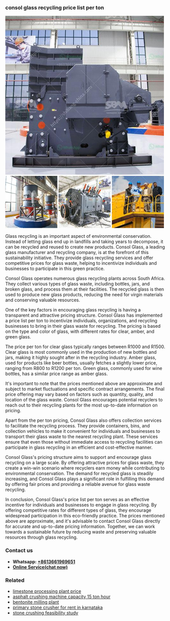 <h3>consol glass recycling price list per ton</h3><img src='1708499342.jpg' alt=''><p>Glass recycling is an important aspect of environmental conservation. Instead of letting glass end up in landfills and taking years to decompose, it can be recycled and reused to create new products. Consol Glass, a leading glass manufacturer and recycling company, is at the forefront of this sustainability initiative. They provide glass recycling services and offer competitive prices for glass waste, helping to incentivize individuals and businesses to participate in this green practice.</p><p>Consol Glass operates numerous glass recycling plants across South Africa. They collect various types of glass waste, including bottles, jars, and broken glass, and process them at their facilities. The recycled glass is then used to produce new glass products, reducing the need for virgin materials and conserving valuable resources.</p><p>One of the key factors in encouraging glass recycling is having a transparent and attractive pricing structure. Consol Glass has implemented a price list per ton to incentivize individuals, organizations, and recycling businesses to bring in their glass waste for recycling. The pricing is based on the type and color of glass, with different rates for clear, amber, and green glass.</p><p>The price per ton for clear glass typically ranges between R1000 and R1500. Clear glass is most commonly used in the production of new bottles and jars, making it highly sought after in the recycling industry. Amber glass, used for products like beer bottles, usually fetches a slightly lower price, ranging from R800 to R1200 per ton. Green glass, commonly used for wine bottles, has a similar price range as amber glass.</p><p>It's important to note that the prices mentioned above are approximate and subject to market fluctuations and specific contract arrangements. The final price offering may vary based on factors such as quantity, quality, and location of the glass waste. Consol Glass encourages potential recyclers to reach out to their recycling plants for the most up-to-date information on pricing.</p><p>Apart from the per ton pricing, Consol Glass also offers collection services to facilitate the recycling process. They provide containers, bins, and collection vehicles to make it convenient for individuals and businesses to transport their glass waste to the nearest recycling plant. These services ensure that even those without immediate access to recycling facilities can participate in glass recycling in an efficient and cost-effective manner.</p><p>Consol Glass's pricing structure aims to support and encourage glass recycling on a large scale. By offering attractive prices for glass waste, they create a win-win scenario where recyclers earn money while contributing to environmental conservation. The demand for recycled glass is steadily increasing, and Consol Glass plays a significant role in fulfilling this demand by offering fair prices and providing a reliable avenue for glass waste recycling.</p><p>In conclusion, Consol Glass's price list per ton serves as an effective incentive for individuals and businesses to engage in glass recycling. By offering competitive rates for different types of glass, they encourage widespread participation in this eco-friendly practice. The prices mentioned above are approximate, and it's advisable to contact Consol Glass directly for accurate and up-to-date pricing information. Together, we can work towards a sustainable future by reducing waste and preserving valuable resources through glass recycling.</p><h3>Contact us</h3><ul><li><strong>Whatsapp:&nbsp;<a href="https://wa.me/8613661969651">+8613661969651</a></strong></li><li><a href="https://swt.shibang-china.com/?git&amp;zhl&amp;consol glass recycling price list per ton"><strong>Online Service(chat now)</strong></a></li></ul><h3>Related</h3><ul><li><a href='limestone processing plant price.md'>limestone processing plant price</a></li><li><a href='asphalt crushing machine capacity 15 ton hour.md'>asphalt crushing machine capacity 15 ton hour</a></li><li><a href='bentonite milling plant.md'>bentonite milling plant</a></li><li><a href='primary stone crusher for rent in karnataka.md'>primary stone crusher for rent in karnataka</a></li><li><a href='stone crushing feasibility study.md'>stone crushing feasibility study</a></li></ul>